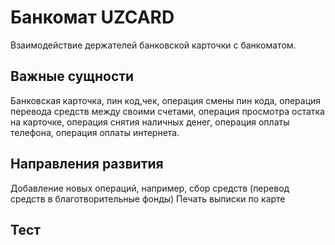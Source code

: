 # Банкомат UZCARD
Взаимодействие держателей банковской карточки с банкоматом.

## Важные сущности
Банковская карточка, пин код,чек, операция смены пин кода, операция перевода средств между своими счетами, операция просмотра остатка на карточке, операция снятия наличных денег, операция оплаты телефона, операция оплаты интернета.

## Направления развития
Добавление новых операций, например, сбор средств (перевод средств в благотворительные фонды)
Печать выписки по карте

## Тест 



